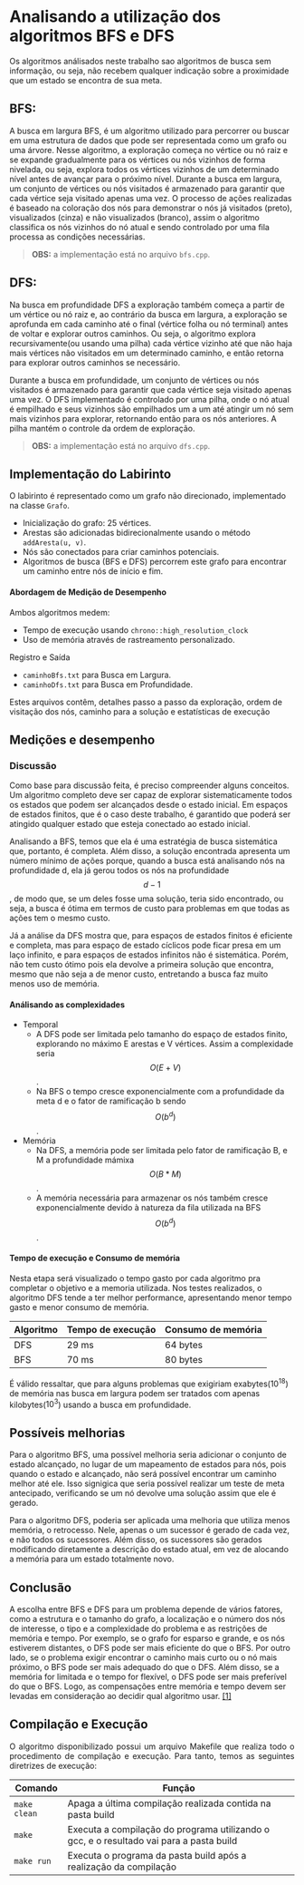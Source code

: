 # Analisando a utilização dos algoritmos BFS e DFS

Os algoritmos análisados neste trabalho sao algoritmos de busca sem informação, ou seja, não recebem qualquer indicação sobre a proximidade que um estado se encontra de sua meta.

## BFS:

A busca em largura BFS, é um algoritmo utilizado para percorrer ou buscar em uma estrutura de dados que pode ser representada como um grafo ou uma árvore. Nesse algoritmo, a exploração começa no vértice ou nó raiz e se expande gradualmente para os vértices ou nós vizinhos de forma nivelada, ou seja, explora todos os vértices vizinhos de um determinado nível antes de avançar para o próximo nível. Durante a busca em largura, um conjunto de vértices ou nós visitados é armazenado para garantir que cada vértice seja visitado apenas uma vez. O processo de ações realizadas é baseado na coloração dos nós para demonstrar o nós já visitados (preto), visualizados (cinza) e não visualizados (branco), assim o algoritmo classifica os nós vizinhos do nó atual e sendo controlado por uma fila processa as condições necessárias. 

> **OBS:** a implementação está no arquivo ```bfs.cpp```.

## DFS:
Na busca em profundidade DFS a exploração também começa a partir de um vértice ou nó raiz e, ao contrário da busca em largura, a exploração se aprofunda em cada caminho até o final (vértice folha ou nó terminal) antes de voltar e explorar outros caminhos. Ou seja, o algoritmo explora recursivamente(ou usando uma pilha) cada vértice vizinho até que não haja mais vértices não visitados em um determinado caminho, e então retorna para explorar outros caminhos se necessário.

Durante a busca em profundidade, um conjunto de vértices ou nós visitados é armazenado para garantir que cada vértice seja visitado apenas uma vez. O DFS implementado é controlado por uma pilha, onde o nó atual é empilhado e seus vizinhos são empilhados um a um até atingir um nó sem mais vizinhos para explorar, retornando então para os nós anteriores. A pilha mantém o controle da ordem de exploração.

> **OBS:** a implementação está no arquivo ```dfs.cpp```.

## Implementação do Labirinto
O labirinto é representado como um grafo não direcionado, implementado na classe ```Grafo```. 

- Inicialização do grafo: 25 vértices.
- Arestas são adicionadas bidirecionalmente usando o método ```addAresta(u, v)```.
- Nós são conectados para criar caminhos potenciais.
- Algoritmos de busca (BFS e DFS) percorrem este grafo para encontrar um caminho entre nós de início e fim.

#### Abordagem de Medição de Desempenho
Ambos algoritmos medem:

- Tempo de execução usando ```chrono::high_resolution_clock```
- Uso de memória através de rastreamento personalizado.

Registro e Saída

- ```caminhoBfs.txt``` para Busca em Largura.
- ```caminhoDfs.txt``` para Busca em Profundidade.

Estes arquivos contêm, detalhes passo a passo da exploração, ordem de visitação dos nós, caminho para a solução e estatísticas de execução

## Medições e desempenho

### Discussão 

Como base para discussão feita, é preciso compreender alguns conceitos. Um algoritmo completo deve ser capaz de explorar sistematicamente todos os estados que podem ser alcançados desde o estado inicial. Em espaços de estados finitos, que é o caso deste trabalho, é garantido que poderá ser atingido qualquer estado que esteja conectado ao estado inicial.

Analisando a BFS, temos que ela é uma estratégia de busca sistemática que, portanto, é completa. Além disso, a solução encontrada apresenta um número mínimo de ações porque, quando a busca está analisando nós na profundidade d, ela já gerou todos os nós na profundidade $$d - 1$$, de modo que, se um deles fosse uma solução, teria sido encontrado, ou seja, a busca é ótima em termos de custo para problemas em que todas as ações tem o mesmo custo.

Já a análise da DFS mostra que, para espaços de estados finitos é eficiente e completa, mas para espaço de estado cíclicos pode ficar presa em um laço infinito, e para espaços de estados infinitos não é sistemática. Porém, não tem custo ótimo pois ela devolve a primeira solução que encontra, mesmo que não seja a de menor custo, entretando a busca faz muito menos uso de memória.

#### Análisando as complexidades
- Temporal
   - A DFS pode ser limitada pelo tamanho do espaço de estados finito, explorando no máximo E arestas e V vértices. Assim a complexidade seria $$O(E+V)$$.
   - Na BFS o tempo cresce exponencialmente com a profundidade da meta d e o fator de ramificação b sendo $$O(b^d)$$.
- Memória
    - Na DFS, a memória pode ser limitada pelo fator de ramificação B, e M a profundidade mámixa $$O(B*M)$$.
    - A memória necessária para armazenar os nós também cresce exponencialmente devido à natureza da fila utilizada na BFS $$O(b^d)$$.

#### Tempo de execução e Consumo de memória

Nesta etapa será visualizado o tempo gasto por cada algoritmo pra completar o objetivo e a memoria utilizada. Nos testes realizados, o algoritmo DFS tende a ter melhor performance, apresentando menor tempo gasto e menor consumo de memória.

|Algoritmo|Tempo de execução|Consumo de memória|
|---------|-----------------|------------------|
|DFS|29 ms|64 bytes|
|BFS|70 ms|80 bytes|

É válido ressaltar, que para alguns problemas que exigiriam exabytes($10^{18}$) de memória nas busca em largura podem ser tratados com apenas kilobytes($10^{3}$) usando a busca em profundidade.

## Possíveis melhorias

Para o algoritmo BFS, uma possível melhoria seria adicionar o conjunto de estado alcançado, no lugar de um mapeamento de estados para nós, pois quando o estado e alcançado, não será possível encontrar um caminho melhor até ele. Isso signigica que seria possível realizar um teste de meta antecipado, verificando se um nó devolve uma solução assim que ele é gerado.

Para o algoritmo DFS, poderia ser aplicada uma melhoria que utiliza menos memória, o retrocesso. Nele, apenas o um sucessor é gerado de cada vez, e não todos os sucessores. Além disso, os sucessores são gerados modificando diretamente a descrição do estado atual, em vez de alocando a memória para um estado totalmente novo.

## Conclusão

A escolha entre BFS e DFS para um problema depende de vários fatores, como a estrutura e o tamanho do grafo, a localização e o número dos nós de interesse, o tipo e a complexidade do problema e as restrições de memória e tempo. Por exemplo, se o grafo for esparso e grande, e os nós estiverem distantes, o DFS pode ser mais eficiente do que o BFS. Por outro lado, se o problema exigir encontrar o caminho mais curto ou o nó mais próximo, o BFS pode ser mais adequado do que o DFS. Além disso, se a memória for limitada e o tempo for flexível, o DFS pode ser mais preferível do que o BFS. Logo, as compensações entre memória e tempo devem ser levadas em consideração ao decidir qual algoritmo usar.
[[1]](https://www.linkedin.com/advice/0/how-do-you-compare-contrast-bfs-dfs-graph-traversal?lang=pt&originalSubdomain=pt)

## Compilação e Execução

<div align="justify">
O algoritmo disponibilizado possui um arquivo Makefile que realiza todo o procedimento de compilação e execução. Para tanto, temos as seguintes diretrizes de execução:
</div>
<p></p>
<div align="center">

| Comando                |  Função                                                                                           |                     
| -----------------------| ------------------------------------------------------------------------------------------------- |
|  `make clean`          | Apaga a última compilação realizada contida na pasta build                                        |
|  `make`                | Executa a compilação do programa utilizando o gcc, e o resultado vai para a pasta build           |
|  `make run`            | Executa o programa da pasta build após a realização da compilação                                 |
</div>
